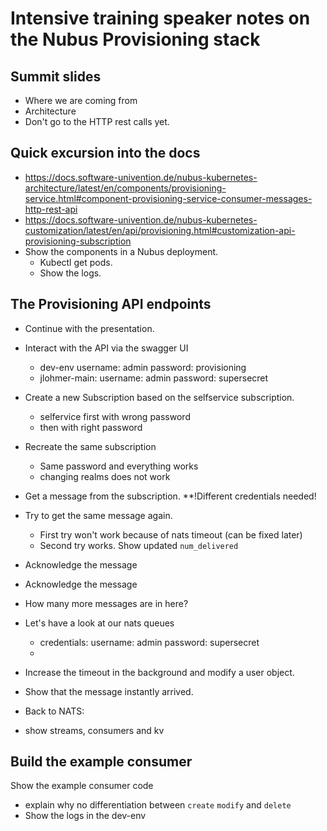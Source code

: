 # Intensive training speaker notes on the Nubus Provisioning stack

## Summit slides
- Where we are coming from
- Architecture
- Don't go to the HTTP rest calls yet.

## Quick excursion into the docs
- https://docs.software-univention.de/nubus-kubernetes-architecture/latest/en/components/provisioning-service.html#component-provisioning-service-consumer-messages-http-rest-api
- https://docs.software-univention.de/nubus-kubernetes-customization/latest/en/api/provisioning.html#customization-api-provisioning-subscription
- Show the components in a Nubus deployment.
	- Kubectl get pods.
	- Show the logs.
## The Provisioning API endpoints
- Continue with the presentation.
- Interact with the API via the swagger UI
	- dev-env username: admin password: provisioning
	- jlohmer-main: username: admin password: supersecret
- Create a new Subscription based on the selfservice subscription.
	- selfervice first with wrong password
	- then with right password
- Recreate the same subscription
	- Same password and everything works
	- changing realms does not work
- Get a message from the subscription.
	**!Different credentials needed!
- Try to get the same message again.
	- First try won't work because of nats timeout (can be fixed later)
	- Second try works. Show updated `num_delivered`
- Acknowledge the message

- Acknowledge the message

- How many more messages are in here?
- Let's have a look at our nats queues
	- credentials: username: admin password: supersecret
	-
- Increase the timeout in the background and modify a user object.
- Show that the message instantly arrived.

- Back to NATS:
- show streams, consumers and kv

## Build the example consumer
Show the example consumer code
- explain why no differentiation between `create` `modify` and `delete`
- Show the logs in the dev-env
